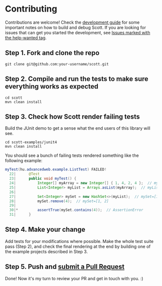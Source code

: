 # Contributing

Contributions are welcome! Check the
[development guide](https://github.com/dodie/scott/tree/master/development-guide.md) for some important notes on how to build and debug Scott.
If you are looking for issues that can get you started the development, see [Issues marked with the help-wanted tag](https://github.com/dodie/scott/issues?q=is%3Aissue+label%3A%22help+wanted%22+is%3Aopen).

## Step 1. Fork and clone the repo

```
git clone git@github.com:your-username/scott.git
```

## Step 2. Compile and run the tests to make sure everything works as expected

```
cd scott
mvn clean install
```

## Step 3. Check how Scott render failing tests
Build the JUnit demo to get a sense what the end users of this library will see.

```
cd scott-examples/junit4
mvn clean install
```

You should see a bunch of failing tests rendered something like the following example:

```java
myTest(hu.advancedweb.example.ListTest) FAILED!
  22|      @Test
  23|      public void myTest() {
  24|          Integer[] myArray = new Integer[] { 1, 4, 2, 4 };  // myArray=[1, 4, 2, 4]
  25|          List<Integer> myList = Arrays.asList(myArray);  // myList=[1, 4, 2, 4]
  26|
  27|          Set<Integer> mySet = new HashSet<>(myList);  // mySet=[1, 2, 4]
  28|          mySet.remove(4);  // mySet=[1, 2]
  29|
  30|*         assertTrue(mySet.contains(4));  // AssertionError
  31|      }
```


## Step 4. Make your change
Add tests for your modifications where possible.
Make the whole test suite pass (Step 2), and check the final rendering at the end by building one of the example projects
described in Step 3.



## Step 5. Push and [submit a Pull Request](https://github.com/dodie/scott/compare/)
Done! Now it's my turn to review your PR and get in touch with you. :)
